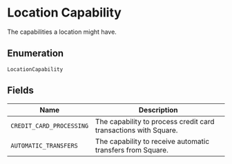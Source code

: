 
# Location Capability

The capabilities a location might have.

## Enumeration

`LocationCapability`

## Fields

| Name | Description |
|  --- | --- |
| `CREDIT_CARD_PROCESSING` | The capability to process credit card transactions with Square. |
| `AUTOMATIC_TRANSFERS` | The capability to receive automatic transfers from Square. |

